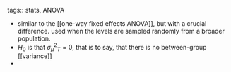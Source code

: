 tags:: stats, ANOVA

- similar to the [[one-way fixed effects ANOVA]], but with a crucial difference. used when the levels are sampled randomly from a broader population.
- $H_0$ is that ${\sigma^2_\mu}_T = 0$, that is to say, that there is no between-group [[variance]]
-